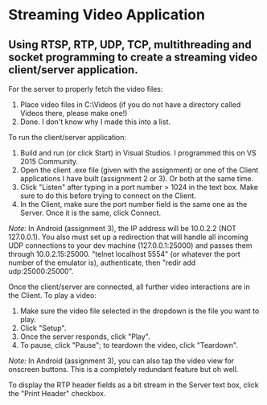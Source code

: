 # Streaming Video Application

Using RTSP, RTP, UDP, TCP, multithreading and socket programming to create a streaming video client/server application.
---
For the server to properly fetch the video files:
1. Place video files in C:\Videos (if you do not have a directory called Videos there, please make one!)
2. Done. I don't know why I made this into a list.

To run the client/server application:
1. Build and run (or click Start) in Visual Studios. I programmed this on VS 2015 Community.
2. Open the client .exe file (given with the assignment) or one of the Client applications I have built (assignment 2 or 3). Or both at the same time.
3. Click "Listen" after typing in a port number > 1024 in the text box. Make sure to do this before trying to connect on the Client.
4. In the Client, make sure the port number field is the same one as the Server. Once it is the same, click Connect. 

*Note:* In Android (assignment 3), the IP address will be 10.0.2.2 (NOT 127.0.0.1). You also must set up a redirection that will handle all incoming UDP connections to your dev machine (127.0.0.1:25000) and passes them through 10.0.2.15:25000. "telnet localhost 5554" (or whatever the port number of the emulator is), authenticate, then "redir add udp:25000:25000".

Once the client/server are connected, all further video interactions are in the Client.
To play a video:
1. Make sure the video file selected in the dropdown is the file you want to play.
2. Click "Setup".
3. Once the server responds, click "Play".
4. To pause, click "Pause"; to teardown the video, click "Teardown".

*Note:* In Android (assignment 3), you can also tap the video view for onscreen buttons. This is a completely redundant feature but oh well.

To display the RTP header fields as a bit stream in the Server text box, click the "Print Header" checkbox.